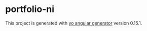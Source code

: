 # portfolio-ni

This project is generated with [yo angular generator](https://github.com/yeoman/generator-angular)
version 0.15.1.

 
